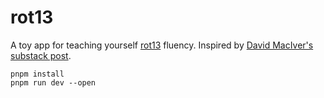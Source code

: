 # rot13

A toy app for teaching yourself [rot13](https://en.wikipedia.org/wiki/ROT13) fluency. Inspired by [David MacIver's substack post](https://drmaciver.substack.com/p/reading-rot13).

```
pnpm install
pnpm run dev --open
```
